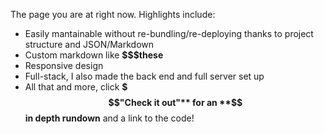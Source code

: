 The page you are at right now. Highlights include:

- Easily mantainable without re-bundling/re-deploying thanks to project structure and JSON/Markdown
- Custom markdown like **$$$these**
- Responsive design
- Full-stack, I also made the back end and full server set up
- All that and more, click **$$$"Check it out"** for an **$$in depth rundown** and a link to the code!